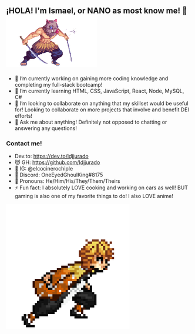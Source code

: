 ## ¡HOLA! I'm Ismael, or NANO as most know me! 👋 <picture> <source media="(prefers-color-scheme: dark)" srcset="https://github.com/Idjjurado/idjjurado/blob/main/inosuke.gif"> <source media="(prefers-color-scheme: light)" srcset="https://github.com/Idjjurado/idjjurado/blob/main/inosuke.gif"> <img alt="eileen the crow running" src="https://github.com/Idjjurado/idjjurado/blob/main/inosuke.gif"> </picture>

- 💾 I’m currently working on gaining more coding knowledge and completing my full-stack bootcamp!
- 📖 I’m currently learning HTML, CSS, JavaScript, React, Node, MySQL, C#
- 🤹 I’m looking to collaborate on anything that my skillset would be useful for! Looking to collaborate on more projects that involve and benefit DEI efforts!
- 💬 Ask me about anything! Definitely not opposed to chatting or answering any questions!

### Contact me!
- Dev.to: https://dev.to/idjjurado
- 😻 GH: https://github.com/Idjjurado
- 📸 IG: @elcocinerochiple
- 🤖 Discord: OneEyedGhoulKing#8175
- 🥰 Pronouns: He/Him/His/They/Them/Theirs
- ⚡ Fun fact: I absolutely LOVE cooking and working on cars as well! BUT gaming is also one of my favorite things to do! I also LOVE anime!

<picture>
 <source media="(prefers-color-scheme: dark)" srcset="https://github.com/Idjjurado/idjjurado/blob/main/demonslayer.gif">
 <source media="(prefers-color-scheme: light)" srcset="https://github.com/Idjjurado/idjjurado/blob/main/demonslayer.gif">
 <img alt="eileen the crow running" src="https://github.com/Idjjurado/idjjurado/blob/main/demonslayer.gif">
</picture>
